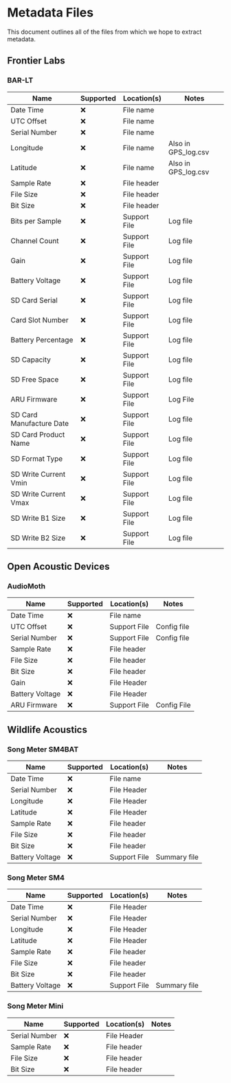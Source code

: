 # Metadata Files

This document outlines all of the files from which we hope to extract metadata.

## Frontier Labs

### BAR-LT

| Name | Supported | Location(s) | Notes |
|------|-----------|-------------|-------|
| Date Time | :x: | File name | |
| UTC Offset | :x: | File name | |
| Serial Number | :x: | File name | | 
| Longitude | :x: | File name | Also in GPS_log.csv |
| Latitude | :x: | File name | Also in GPS_log.csv |
| Sample Rate | :x: | File header | |
| File Size | :x: | File header | |
| Bit Size | :x: | File header | |
| Bits per Sample | :x: | Support File | Log file |
| Channel Count | :x: | Support File | Log file |
| Gain | :x: | Support File | Log file |
| Battery Voltage | :x: | Support File | Log file |
| SD Card Serial | :x: | Support File | Log file |
| Card Slot Number | :x: | Support File | Log file |
| Battery Percentage | :x: | Support File | Log file |
| SD Capacity | :x: | Support File | Log file |
| SD Free Space | :x: | Support File | Log file |
| ARU Firmware | :x: | Support File | Log File |
| SD Card Manufacture Date | :x: | Support File | Log file |
| SD Card Product Name | :x: | Support File | Log file |
| SD Format Type | :x: | Support File | Log file |
| SD Write Current Vmin | :x: | Support File | Log file |
| SD Write Current Vmax | :x: | Support File | Log file |
| SD Write B1 Size | :x: | Support File | Log file |
| SD Write B2 Size | :x: | Support File | Log file |

## Open Acoustic Devices

### AudioMoth

| Name | Supported | Location(s) | Notes |
|------|-----------|-------------|-------|
| Date Time | :x: | File name | |
| UTC Offset | :x: | Support File | Config file |
| Serial Number | :x: | Support File | Config file |
| Sample Rate | :x: | File header | |
| File Size | :x: | File header | |
| Bit Size | :x: | File header | |
| Gain | :x: | File Header | |
| Battery Voltage | :x: | File Header | |
| ARU Firmware | :x: | Support File | Config File |

## Wildlife Acoustics

### Song Meter SM4BAT

| Name | Supported | Location(s) | Notes |
|------|-----------|-------------|-------|
| Date Time | :x: | File name | |
| Serial Number | :x: | File Header | |
| Longitude | :x: | File Header | |
| Latitude | :x: | File Header | |
| Sample Rate | :x: | File header | |
| File Size | :x: | File header | |
| Bit Size | :x: | File header | |
| Battery Voltage | :x: | Support File | Summary file |

### Song Meter SM4

| Name | Supported | Location(s) | Notes |
|------|-----------|-------------|-------|
| Date Time | :x: | File Header | |
| Serial Number | :x: | File Header | |
| Longitude | :x: | File Header | |
| Latitude | :x: | File Header | |
| Sample Rate | :x: | File header | |
| File Size | :x: | File header | |
| Bit Size | :x: | File header | |
| Battery Voltage | :x: | Support File | Summary file |


### Song Meter Mini

| Name | Supported | Location(s) | Notes |
|------|-----------|-------------|-------|
| Serial Number | :x: | File Header | |
| Sample Rate | :x: | File header | |
| File Size | :x: | File header | |
| Bit Size | :x: | File header | |

